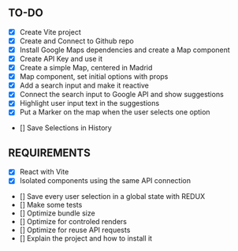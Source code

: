 ## TO-DO

- [x] Create Vite project
- [x] Create and Connect to Github repo
- [x] Install Google Maps dependencies and create a Map component
- [x] Create API Key and use it
- [x] Create a simple Map, centered in Madrid
- [x] Map component, set initial options with props
- [x] Add a search input and make it reactive
- [x] Connect the search input to Google API and show suggestions
- [x] Highlight user input text in the suggestions
- [x] Put a Marker on the map when the user selects one option
- [] Save Selections in History

## REQUIREMENTS

- [x] React with Vite
- [x] Isolated components using the same API connection
- [] Save every user selection in a global state with REDUX
- [] Make some tests
- [] Optimize bundle size
- [] Optimize for controled renders
- [] Optimize for reuse API requests
- [] Explain the project and how to install it
